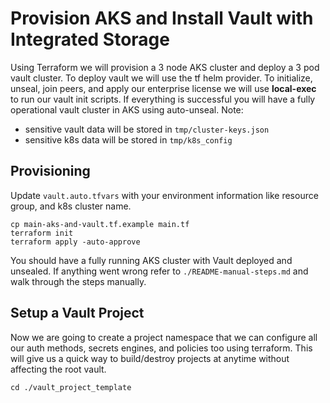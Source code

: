 # Provision AKS and Install Vault with Integrated Storage
Using Terraform we will provision a 3 node AKS cluster and deploy a 3 pod vault cluster.  To deploy vault we will use the tf helm provider.  To initialize, unseal, join peers, and apply our enterprise license we will use **local-exec** to run our vault init scripts.  If everything is successful you will have a fully operational vault cluster in AKS using auto-unseal.
Note: 
* sensitive vault data will be stored in `tmp/cluster-keys.json`
* sensitive k8s data will be stored in `tmp/k8s_config`

## Provisioning
Update `vault.auto.tfvars` with your environment information like resource group, and k8s cluster name.
```
cp main-aks-and-vault.tf.example main.tf
terraform init
terraform apply -auto-approve
```
You should have a fully running AKS cluster with Vault deployed and unsealed.  If anything went wrong refer to `./README-manual-steps.md` and walk through the steps manually.

## Setup a Vault Project
Now we are going to create a project namespace that we can configure all our auth methods, secrets engines, and policies too using terraform.  This will give us a quick way to build/destroy projects at anytime without affecting the root vault.

```
cd ./vault_project_template
```